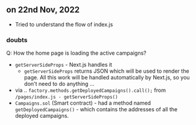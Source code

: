 ## on 22nd Nov, 2022

- Tried to understand the flow of index.js

### doubts

Q: How the home page is loading the active campaigns?

- `getServerSideProps` - Next.js handles it
  - `getServerSideProps` returns JSON which will be used to render the page. All this work will be handled automatically by Next.js, so you don't need to do anything ...
- via .. `factory.methods.getDeployedCampaigns().call();`
  from `/pages/index.js - getServerSideProps()`
- `Campaigns.sol` (Smart contract) - had a method named `getDeployedCampaigns()` - which contains the addresses of all the deployed campaigns.
